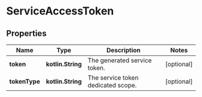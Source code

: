 
# ServiceAccessToken

## Properties
Name | Type | Description | Notes
------------ | ------------- | ------------- | -------------
**token** | **kotlin.String** | The generated service token. |  [optional]
**tokenType** | **kotlin.String** | The service token dedicated scope. |  [optional]



